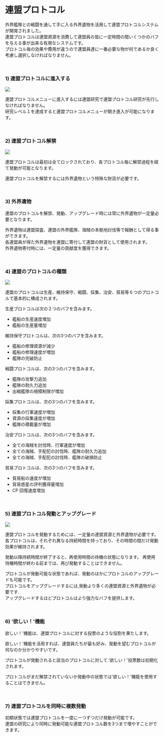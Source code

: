 ﻿# 連盟プロトコル

外界艦隊との戦闘を通して手に入る外界遺物を活用して連盟プロトコルシステムが開発されました。<br>
連盟プロトコルは連盟資源を消費して連盟員の皆に一定時間の間いくつかのバフを与える事が出来る有用なシステムです。<br>
プロトコル毎の効果や費用が違うので連盟員達に一番必要な物が何であるか良く考慮し選択しなければなりません。

<br>

### 1) 連盟プロトコルに進入する

![](http://astrokings.s3.amazonaws.com/html/img/help/609_01howtostart.jpg)

連盟プロトコルメニューに進入するには連盟研究で連盟プロトコル研究が先行しなければなりません。<br>
研究レベル１を達成すると連盟プロトコルメニューが開き進入が可能になります。<br>

<br>

### 2) 連盟プロトコル解禁

![](http://astrokings.s3.amazonaws.com/html/img/help/609_02unlock.jpg)

連盟プロトコルは最初は全てロックされており、各プロトコル毎に解禁過程を経て発動が可能となります。

連盟プロトコルを解禁するには外界遺物という特殊な財貨が必要です。

<br>

### 3) 外界遺物

連盟のプロトコルを解禁、発動、アップグレード時には常に外界遺物が一定量必要となります。

外界遺物は連盟探査、連盟の外界艦隊、海賊の本拠地討伐等で報酬として得る事ができます。<br>
各連盟員が得た外界遺物を連盟に寄付して連盟の財貨として使用されます。<br>
外界遺物寄付時には、一定量の貢献度を獲得できます。

<br>

### 4) 連盟のプロトコルの種類

![](http://astrokings.s3.amazonaws.com/html/img/help/609_03types.jpg)

連盟のプロトコルは生産、維持保守、戦闘、採集、治安、貿易等６つのプロトコルで基本的に構成されます。

生産プロトコルは次の２つのバフを含みます。
- 艦船の生産速度増加<br>
- 艦船の生産量増加

維持保守プロトコルは、次の3つのバフを含みます。<br>
- 艦船の修理資源が減少<br>
- 艦船の修理速度が増加<br>
- 艦隊の完破防止

戦闘プロトコルは、次の3つのバフを含みます。<br>
- 艦隊の攻撃力追加<br>
- 艦隊の耐久力追加<br>
- 出戦艦隊の規模制限が増加

採集プロトコルは、次の3つのバフを含みます。<br>
- 採集の行軍速度が増加<br>
- 資源の採集速度が増加<br>
- 艦隊の積載量が増加

治安プロトコルは、次の3つのバフを含みます。<br>
- 全ての海賊を討伐時、行軍速度が増加<br>
- 全ての海賊、手配犯の討伐時、艦隊の耐久力追加<br>
- 全ての海賊、手配犯の討伐時、艦隊の破損防止

貿易プロトコルは、次の3つのバフを含みます。<br>
- 貿易船の速度が増加<br>
- 貿易惑星の評判獲得量増加<br>
- CP 回復速度増加

<br>

### 5) 連盟プロトコル発動とアップグレード

![](http://astrokings.s3.amazonaws.com/html/img/help/609_04activationn.jpg)

連盟プロトコルを発動するためには、一定量の連盟資源と外界遺物が必要です。<br>
各プロトコルは、それぞれ異なる持続時間を持っており、その時間の間だけ発動効果が維持されます。

発動以降持続時間が終了すると、再使用時間の待機の状態になります。 再使用待機時間が終わる前までは、再び発動することはできません。

プロトコルが発動可能な状態であれば、発動のほかにプロトコルのアップグレードも可能です。<br>
プロトコルをアップグレードするには,発動より多くの連盟資源と外界遺物が必要です.<br>
アップグレードするほどプロトコルはより強力なバフを提供します。

<br>

### 6) '欲しい！'機能

欲しい！'機能は、連盟プロトコルに対する投票のような役割を果たします。

欲しい！'機能を活用すれば、連盟員たちが最も好み、発動を望むプロトコルが何なのか分かりやすいです。

プロトコルが発動されると該当のプロトコルに対して.'欲しい！'投票数は初期化されます。

プロトコルがまだ解禁されていないか発動中の状態では'欲しい！'機能を使用することはできません。

<br>

### 7) 連盟プロトコルを同時に複数発動

初期状態では連盟プロトコルを一度に一つずつだけ発動が可能です。<br>
連盟の研究により同時に発動可能な連盟プロトコル数を3つまで増やすことができます。



